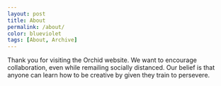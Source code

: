 ```yaml
---
layout: post
title: About
permalink: /about/
color: blueviolet
tags: [About, Archive]
---
```




Thank you for visiting the Orchid website.
We want to encourage collaboration, even while remailing socially distanced. Our belief is that anyone can learn how to be creative by   given they train to persevere.
